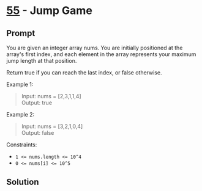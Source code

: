 # [55] - Jump Game

## Prompt

You are given an integer array nums. You are initially positioned at the array's
first index, and each element in the array represents your maximum jump length
at that position.

Return true if you can reach the last index, or false otherwise.

Example 1:

> Input: nums = [2,3,1,1,4]\
> Output: true

Example 2:

> Input: nums = [3,2,1,0,4]\
> Output: false

Constraints:

- `1 <= nums.length <= 10^4`
- `0 <= nums[i] <= 10^5`

## Solution

[55]: https://leetcode.com/problems/jump-game
